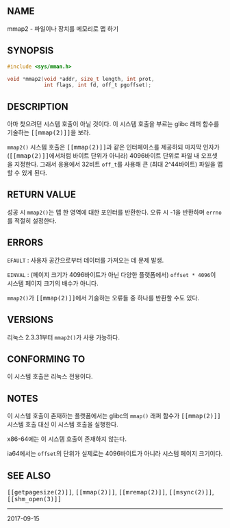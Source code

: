 ## NAME

mmap2 - 파일이나 장치를 메모리로 맵 하기

## SYNOPSIS

```c
#include <sys/mman.h>

void *mmap2(void *addr, size_t length, int prot,
            int flags, int fd, off_t pgoffset);
```

## DESCRIPTION

아마 찾으려던 시스템 호출이 아닐 것이다. 이 시스템 호출을 부르는 glibc 래퍼 함수를 기술하는 <tt>[[mmap(2)]]</tt>을 보라.

`mmap2()` 시스템 호출은 <tt>[[mmap(2)]]</tt>과 같은 인터페이스를 제공하되 마지막 인자가 (<tt>[[mmap(2)]]</tt>에서처럼 바이트 단위가 아니라) 4096바이트 단위로 파일 내 오프셋을 지정한다. 그래서 응용에서 32비트 `off_t`를 사용해 큰 (최대 2^44바이트) 파일을 맵 할 수 있게 된다.

## RETURN VALUE

성공 시 `mmap2()`는 맵 한 영역에 대한 포인터를 반환한다. 오류 시 -1을 반환하며 `errno`를 적절히 설정한다.

## ERRORS

`EFAULT`
:   사용자 공간으로부터 데이터를 가져오는 데 문제 발생.

`EINVAL`
:   (페이지 크기가 4096바이트가 아닌 다양한 플랫폼에서) `offset * 4096`이 시스템 페이지 크기의 배수가 아니다.

`mmap2()`가 <tt>[[mmap(2)]]</tt>에서 기술하는 오류들 중 하나를 반환할 수도 있다.

## VERSIONS

리눅스 2.3.31부터 `mmap2()`가 사용 가능하다.

## CONFORMING TO

이 시스템 호출은 리눅스 전용이다.

## NOTES

이 시스템 호출이 존재하는 플랫폼에서는 glibc의 `mmap()` 래퍼 함수가 <tt>[[mmap(2)]]</tt> 시스템 호출 대신 이 시스템 호출을 실행한다.

x86-64에는 이 시스템 호출이 존재하지 않는다.

ia64에서는 `offset`의 단위가 실제로는 4096바이트가 아니라 시스템 페이지 크기이다.

## SEE ALSO

<tt>[[getpagesize(2)]]</tt>, <tt>[[mmap(2)]]</tt>, <tt>[[mremap(2)]]</tt>, <tt>[[msync(2)]]</tt>, <tt>[[shm_open(3)]]</tt>

----

2017-09-15
